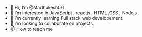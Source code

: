 - 👋 Hi, I’m @Madhukesh06
- 👀 I’m interested in JavaScript , reactjs , HTML ,CSS , Nodejs
- 🌱 I’m currently learning  Full stack web developement 
- 💞️ I’m looking to collaborate on projects
- 📫 How to reach me 

<!---
Madhukesh06/Madhukesh06 is a ✨ special ✨ repository because its `README.md` (this file) appears on your GitHub profile.
You can click the Preview link to take a look at your changes.
--->

